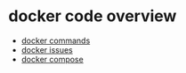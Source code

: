 # docker code overview

* [docker commands](docker-command.md)
* [docker issues](docker-issue.md)
* [docker compose](docker-compose-command.md)
